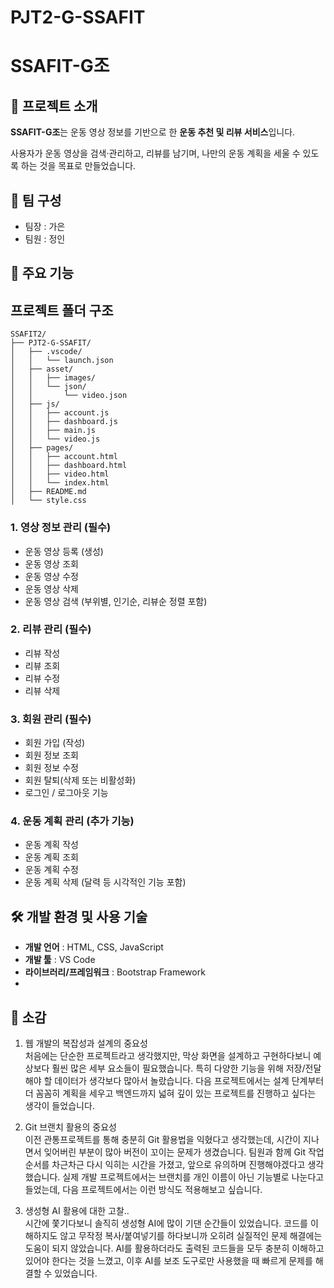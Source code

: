 # PJT2-G-SSAFIT
# SSAFIT-G조

## 📌 프로젝트 소개

**SSAFIT-G조**는 운동 영상 정보를 기반으로 한 **운동 추천 및 리뷰 서비스**입니다.

사용자가 운동 영상을 검색·관리하고, 리뷰를 남기며, 나만의 운동 계획을 세울 수 있도록 하는 것을 목표로 만들었습니다.

## 👥 팀 구성

- 팀장 : 가은
- 팀원 : 정인

## 🚀 주요 기능

## 프로젝트 폴더 구조
```
SSAFIT2/
├── PJT2-G-SSAFIT/
│   ├── .vscode/
│   │   └── launch.json
│   ├── asset/
│   │   ├── images/
│   │   └── json/
│   │       └── video.json
│   ├── js/
│   │   ├── account.js
│   │   ├── dashboard.js
│   │   ├── main.js
│   │   └── video.js
│   ├── pages/
│   │   ├── account.html
│   │   ├── dashboard.html
│   │   ├── video.html
│   │   └── index.html
│   ├── README.md
│   └── style.css
```

### 1. 영상 정보 관리 (필수)

- 운동 영상 등록 (생성)
- 운동 영상 조회
- 운동 영상 수정
- 운동 영상 삭제
- 운동 영상 검색 (부위별, 인기순, 리뷰순 정렬 포함)

### 2. 리뷰 관리 (필수)

- 리뷰 작성
- 리뷰 조회
- 리뷰 수정
- 리뷰 삭제

### 3. 회원 관리 (필수)

- 회원 가입 (작성)
- 회원 정보 조회
- 회원 정보 수정
- 회원 탈퇴(삭제 또는 비활성화)
- 로그인 / 로그아웃 기능

### 4. 운동 계획 관리 (추가 기능)

- 운동 계획 작성
- 운동 계획 조회
- 운동 계획 수정
- 운동 계획 삭제
(달력 등 시각적인 기능 포함)

## 🛠️ 개발 환경 및 사용 기술

- **개발 언어** : HTML, CSS, JavaScript
- **개발 툴** : VS Code
- **라이브러리/프레임워크** : Bootstrap Framework
- 

## 📝 소감

1. 웹 개발의 복잡성과 설계의 중요성   
 처음에는 단순한 프로젝트라고 생각했지만, 막상 화면을 설계하고 구현하다보니 예상보다 훨씬 많은 세부 요소들이 필요했습니다. 특히 다양한 기능을 위해 저장/전달해야 할 데이터가 생각보다 많아서 놀랐습니다. 다음 프로젝트에서는 설계 단계부터 더 꼼꼼히 계획을 세우고 백엔드까지 넓혀 깊이 있는 프로젝트를 진행하고 싶다는 생각이 들었습니다.

2. Git 브랜치 활용의 중요성   
 이전 관통프로젝트를 통해 충분히 Git 활용법을 익혔다고 생각했는데, 시간이 지나면서 잊어버린 부분이 많아 버전이 꼬이는 문제가 생겼습니다. 팀원과 함께 Git 작업 순서를 차근차근 다시 익히는 시간을 가졌고, 앞으로 유의하며 진행해야겠다고 생각했습니다. 실제 개발 프로젝트에서는 브랜치를 개인 이름이 아닌 기능별로 나눈다고 들었는데, 다음 프로젝트에서는 이런 방식도 적용해보고 싶습니다. 

3. 생성형 AI 활용에 대한 고찰..   
 시간에 쫓기다보니 솔직히 생성형 AI에 많이 기댄 순간들이 있었습니다. 코드를 이해하지도 않고 무작정 복사/붙여넣기를 하다보니까 오히려 실질적인 문제 해결에는 도움이 되지 않았습니다. AI를 활용하더라도 출력된 코드들을 모두 충분히 이해하고 있어야 한다는 것을 느꼈고, 이후 AI를 보조 도구로만 사용했을 때 빠르게 문제를 해결할 수 있었습니다. 
 
